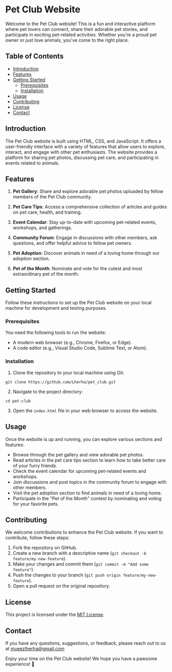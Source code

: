 # Pet Club Website

Welcome to the Pet Club website! This is a fun and interactive platform where pet lovers can connect, share their adorable pet stories, and participate in exciting pet-related activities. Whether you're a proud pet owner or just love animals, you've come to the right place.

## Table of Contents

- [Introduction](#introduction)
- [Features](#features)
- [Getting Started](#getting-started)
  - [Prerequisites](#prerequisites)
  - [Installation](#installation)
- [Usage](#usage)
- [Contributing](#contributing)
- [License](#license)
- [Contact](#contact)

## Introduction

The Pet Club website is built using HTML, CSS, and JavaScript. It offers a user-friendly interface with a variety of features that allow users to explore, interact, and engage with other pet enthusiasts. The website provides a platform for sharing pet photos, discussing pet care, and participating in events related to animals.

## Features

1. **Pet Gallery**: Share and explore adorable pet photos uploaded by fellow members of the Pet Club community.

2. **Pet Care Tips**: Access a comprehensive collection of articles and guides on pet care, health, and training.

3. **Event Calendar**: Stay up-to-date with upcoming pet-related events, workshops, and gatherings.

4. **Community Forum**: Engage in discussions with other members, ask questions, and offer helpful advice to fellow pet owners.

5. **Pet Adoption**: Discover animals in need of a loving home through our adoption section.

6. **Pet of the Month**: Nominate and vote for the cutest and most extraordinary pet of the month.

## Getting Started

Follow these instructions to set up the Pet Club website on your local machine for development and testing purposes.

### Prerequisites

You need the following tools to run the website:

- A modern web browser (e.g., Chrome, Firefox, or Edge).
- A code editor (e.g., Visual Studio Code, Sublime Text, or Atom).

### Installation

1. Clone the repository to your local machine using Git:

```
git clone https://github.com/Lherha/pet_club.git
```

2. Navigate to the project directory:

```
cd pet-club
```

3. Open the `index.html` file in your web browser to access the website.

## Usage

Once the website is up and running, you can explore various sections and features:

- Browse through the pet gallery and view adorable pet photos.
- Read articles in the pet care tips section to learn how to take better care of your furry friends.
- Check the event calendar for upcoming pet-related events and workshops.
- Join discussions and post topics in the community forum to engage with other members.
- Visit the pet adoption section to find animals in need of a loving home.
- Participate in the "Pet of the Month" contest by nominating and voting for your favorite pets.

## Contributing

We welcome contributions to enhance the Pet Club website. If you want to contribute, follow these steps:

1. Fork the repository on GitHub.
2. Create a new branch with a descriptive name (`git checkout -b feature/my-new-feature`).
3. Make your changes and commit them (`git commit -m "Add some feature"`).
4. Push the changes to your branch (`git push origin feature/my-new-feature`).
5. Open a pull request on the original repository.

## License

This project is licensed under the [MIT License](LICENSE).

## Contact

If you have any questions, suggestions, or feedback, please reach out to us at mueezlherha@gmail.com

Enjoy your time on the Pet Club website! We hope you have a pawsome experience! 🐾
